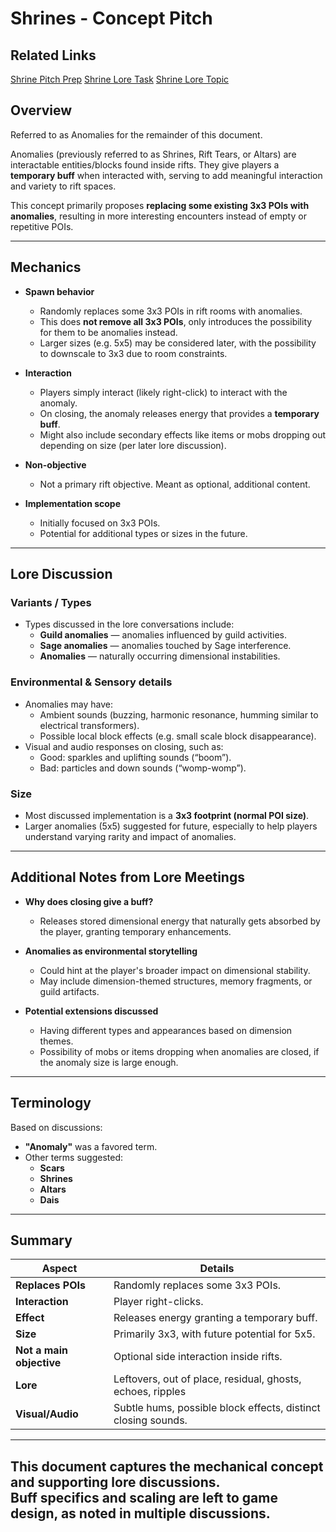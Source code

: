 # Shrines - Concept Pitch

## Related Links
[Shrine Pitch Prep](https://discord.com/channels/1374772629298483202/1388628696822190090/1388628696822190090)
[Shrine Lore Task](https://discord.com/channels/1374772629298483202/1383095540312707192/1383098696089993286)
[Shrine Lore Topic](https://discord.com/channels/1374772629298483202/1386378785770700860/1386378785770700860)

## Overview
Referred to as Anomalies for the remainder of this document.

Anomalies (previously referred to as Shrines, Rift Tears, or Altars) are interactable entities/blocks found inside rifts. They give players a **temporary buff** when interacted with, serving to add meaningful interaction and variety to rift spaces.

This concept primarily proposes **replacing some existing 3x3 POIs with anomalies**, resulting in more interesting encounters instead of empty or repetitive POIs.

---

## Mechanics

- **Spawn behavior**
    - Randomly replaces some 3x3 POIs in rift rooms with anomalies.
    - This does **not remove all 3x3 POIs**, only introduces the possibility for them to be anomalies instead.
    - Larger sizes (e.g. 5x5) may be considered later, with the possibility to downscale to 3x3 due to room constraints.

- **Interaction**
    - Players simply interact (likely right-click) to interact with the anomaly.
    - On closing, the anomaly releases energy that provides a **temporary buff**.
    - Might also include secondary effects like items or mobs dropping out depending on size (per later lore discussion).

- **Non-objective**
    - Not a primary rift objective. Meant as optional, additional content.

- **Implementation scope**
    - Initially focused on 3x3 POIs.
    - Potential for additional types or sizes in the future.

---

## Lore Discussion

### Variants / Types
- Types discussed in the lore conversations include:
    - **Guild anomalies** — anomalies influenced by guild activities.
    - **Sage anomalies** — anomalies touched by Sage interference.
    - **Anomalies** — naturally occurring dimensional instabilities.

### Environmental & Sensory details
- Anomalies may have:
    - Ambient sounds (buzzing, harmonic resonance, humming similar to electrical transformers).
    - Possible local block effects (e.g. small scale block disappearance).
- Visual and audio responses on closing, such as:
    - Good: sparkles and uplifting sounds (“boom”).
    - Bad: particles and down sounds (“womp-womp”).

### Size
- Most discussed implementation is a **3x3 footprint (normal POI size)**.
- Larger anomalies (5x5) suggested for future, especially to help players understand varying rarity and impact of anomalies.

---

## Additional Notes from Lore Meetings

- **Why does closing give a buff?**
    - Releases stored dimensional energy that naturally gets absorbed by the player, granting temporary enhancements.

- **Anomalies as environmental storytelling**
    - Could hint at the player's broader impact on dimensional stability.
    - May include dimension-themed structures, memory fragments, or guild artifacts.

- **Potential extensions discussed**
    - Having different types and appearances based on dimension themes.
    - Possibility of mobs or items dropping when anomalies are closed, if the anomaly size is large enough.

---

## Terminology
Based on discussions:
- **"Anomaly"** was a favored term.
- Other terms suggested:
    - **Scars**
    - **Shrines**
    - **Altars** 
    - **Dais**

---

## Summary

| Aspect                   | Details                                                       |
|--------------------------|---------------------------------------------------------------|
| **Replaces POIs**        | Randomly replaces some 3x3 POIs.                              |
| **Interaction**          | Player right-clicks.                                          |
| **Effect**               | Releases energy granting a temporary buff.                    |
| **Size**                 | Primarily 3x3, with future potential for 5x5.                 |
| **Not a main objective** | Optional side interaction inside rifts.                       |
| **Lore**                 | Leftovers, out of place, residual, ghosts, echoes, ripples    |
| **Visual/Audio**         | Subtle hums, possible block effects, distinct closing sounds. |

---

This document captures the mechanical concept and supporting lore discussions.  
Buff specifics and scaling are **left to game design**, as noted in multiple discussions.
---

